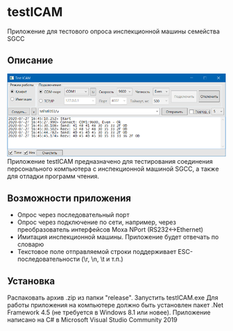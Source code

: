 ﻿# testICAM 
Приложение для тестового опроса инспекционной машины семейства SGCC

## Описание
![Главная форма приложения](https://github.com/fiskov/testICAM/blob/master/Image/mainForm.png)
Приложение testICAM предназначено для тестирования соединения персонального компьютера с инспекционной машиной SGCC, а также для отладки программ чтения.

## Возможности приложения
* Опрос через последовательный порт
* Опрос через подключение по сети, например, через преобразователь интерфейсов Moxa NPort (RS232<->Ethernet)
* Имитация инспекционной машины. Приложение будет отвечать по словарю
* Текстовое поле отправляемой строки поддерживает ESC-последовательности (\r, \n, \t и т.п.) 

## Установка
Распаковать архив .zip из папки "release". Запустить testICAM.exe
Для работы приложения на компьютере должно быть установлен пакет .Net Framework 4.5 (не требуется в Windows 8.1 или новее).
Приложение написано на C# в Microsoft Visual Studio Community 2019

